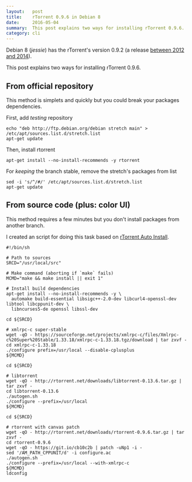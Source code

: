 ```yaml
---
layout:   post
title:    rTorrent 0.9.6 in Debian 8
date:     2016-05-04
summary:  This post explains two ways for installing rTorrent 0.9.6.
category: cli
---
```


Debian 8 (*jessie*) has the rTorrent's version 0.9.2 (a release [between 2012 and
2014](https://github.com/rakshasa/rtorrent/releases)). 

This post explains two ways for installing rTorrent 0.9.6.

## From official repository

This method is simplets and quickly but you could break your packages dependencies.

First, add *testing* repository

```
echo "deb http://ftp.debian.org/debian stretch main" > /etc/apt/sources.list.d/stretch.list
apt-get update
```

Then, install rtorrent

```
apt-get install --no-install-recommends -y rtorrent
```

For *keeping* the branch stable, remove the stretch's packages from list

```
sed -i 's/^/#/' /etc/apt/sources.list.d/stretch.list
apt-get update
```

## From source code (plus: color UI)

This method requires a few minutes but you don't install packages from another branch.

I created an script for doing this task based on [rTorrent Auto Install](https://github.com/Kerwood/Rtorrent-Auto-Install).

```
#!/bin/sh

# Path to sources
SRCD="/usr/local/src"

# Make command (aborting if `make` fails)
MCMD="make && make install || exit 1"

# Install build dependencies
apt-get install --no-install-recommends -y \
  automake build-essential libsigc++-2.0-dev libcurl4-openssl-dev libtool libcppunit-dev \
  libncurses5-de openssl libssl-dev

cd ${SRCD}

# xmlrpc-c super-stable
wget -qO - https://sourceforge.net/projects/xmlrpc-c/files/Xmlrpc-c%20Super%20Stable/1.33.18/xmlrpc-c-1.33.18.tgz/download | tar zxvf -
cd xmlrpc-c-1.33.18
./configure prefix=/usr/local --disable-cplusplus
${MCMD}

cd ${SRCD}

# libtorrent
wget -qO - http://rtorrent.net/downloads/libtorrent-0.13.6.tar.gz | tar zxvf -
cd libtorrent-0.13.6
./autogen.sh
./configure --prefix=/usr/local
${MCMD}

cd ${SRCD}

# rtorrent with canvas patch
wget -qO - http://rtorrent.net/downloads/rtorrent-0.9.6.tar.gz | tar zxvf -
cd rtorrent-0.9.6
wget -qO - https://git.io/cb10c2b | patch -uNp1 -i -
sed '/AM_PATH_CPPUNIT/d' -i configure.ac
./autogen.sh
./configure --prefix=/usr/local --with-xmlrpc-c
${MCMD}
ldconfig
```
